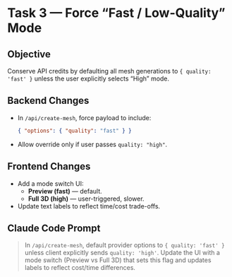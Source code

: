 
# Task 3 — Force “Fast / Low-Quality” Mode

## Objective
Conserve API credits by defaulting all mesh generations to `{ quality: 'fast' }` unless the user explicitly selects “High” mode.

## Backend Changes
- In `/api/create-mesh`, force payload to include:
  ```json
  { "options": { "quality": "fast" } }
  ```
- Allow override only if user passes `quality: "high"`.

## Frontend Changes
- Add a mode switch UI:
  - **Preview (fast)** — default.
  - **Full 3D (high)** — user-triggered, slower.
- Update text labels to reflect time/cost trade-offs.

## Claude Code Prompt
> In `/api/create-mesh`, default provider options to `{ quality: 'fast' }` unless client explicitly sends `quality: 'high'`. Update the UI with a mode switch (Preview vs Full 3D) that sets this flag and updates labels to reflect cost/time differences.
